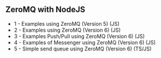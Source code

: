 ## ZeroMQ with NodeJS

- 1 - Examples using ZeroMQ (Version 5) (JS)
- 2 - Examples using ZeroMQ (Version 6) (JS)
- 3 - Examples Push/Pull using ZeroMQ (Version 6) (JS)
- 4 - Examples of Messenger using ZeroMQ (Version 6) (JS)
- 5 - Simple send queue using ZeroMQ (Version 6) (TS/JS)
